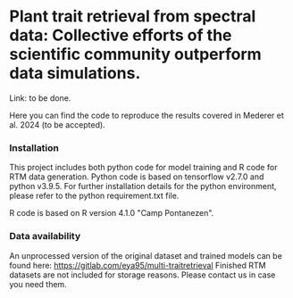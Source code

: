 # Plant trait retrieval from spectral data: Collective efforts of the scientific community outperform data simulations.

Link: to be done.

Here you can find the code to reproduce the results covered in Mederer et al. 2024 (to be accepted).

### Installation 
This project includes both python code for model training and R code for RTM data generation.
Python code is based on tensorflow v2.7.0 and python v3.9.5.
For further installation details for the python environment, please refer to the python requirement.txt file.

R code is based on R version 4.1.0 "Camp Pontanezen". 

### Data availability 
An unprocessed version of the original dataset and trained models can be found here: https://gitlab.com/eya95/multi-traitretrieval
Finished RTM datasets are not included for storage reasons. Please contact us in case you need them.
